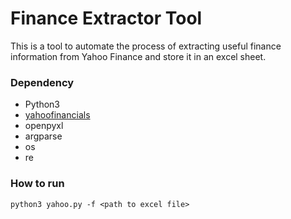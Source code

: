 # Finance Extractor Tool

This is a tool to automate the process of extracting useful finance information from Yahoo Finance and store it in an excel sheet.

### Dependency

  - Python3
  - [yahoofinancials](https://github.com/JECSand/yahoofinancials)
  - openpyxl
  - argparse
  - os
  - re

### How to run

`python3 yahoo.py -f <path to excel file>`
